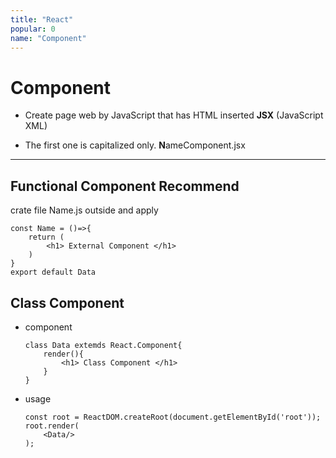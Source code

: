 ```yaml
---
title: "React"
popular: 0
name: "Component"
---
```


# Component

- Create page web by JavaScript that has HTML inserted **JSX** (JavaScript XML)

- The first one is capitalized only. **N**ameComponent.jsx

---

## Functional Component **Recommend**

crate file Name.js outside and apply

```
const Name = ()=>{
    return (
        <h1> External Component </h1>
    )
}
export default Data
```

## Class Component

- component

  ```
  class Data extemds React.Component{
      render(){
          <h1> Class Component </h1>
      }
  }
  ```

- usage

  ```
  const root = ReactDOM.createRoot(document.getElementById('root'));
  root.render(
      <Data/>
  );
  ```
